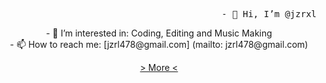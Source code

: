 <p align="right">
<samp>
<br>
- 👋 Hi, I’m @jzrxl
 </br>
<p align="center">
- 👀 I’m interested in: Coding, Editing and Music Making
<br>
- 📫 How to reach me: [jzrl478@gmail.com] (mailto: jzrl478@gmail.com)
 </br>
 <p align="center">
<a href="https://dhjzrl.carrd.co/">  > More < </a>
   </p>
</samp>
 </p>
